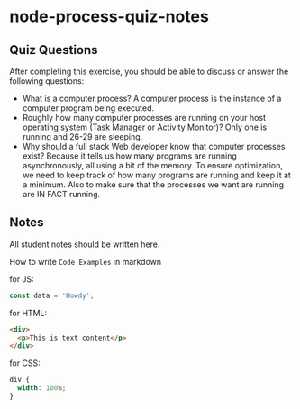 # node-process-quiz-notes

## Quiz Questions

After completing this exercise, you should be able to discuss or answer the following questions:

- What is a computer process?
  A computer process is the instance of a computer program being executed.
- Roughly how many computer processes are running on your host operating system (Task Manager or Activity Monitor)?
  Only one is running and 26-29 are sleeping.
- Why should a full stack Web developer know that computer processes exist?
  Because it tells us how many programs are running asynchronously, all using a bit of the memory. To ensure optimization,
  we need to keep track of how many programs are running and keep it at a minimum.
  Also to make sure that the processes we want are running are IN FACT running.

## Notes

All student notes should be written here.

How to write `Code Examples` in markdown

for JS:

```javascript
const data = 'Howdy';
```

for HTML:

```html
<div>
  <p>This is text content</p>
</div>
```

for CSS:

```css
div {
  width: 100%;
}
```
